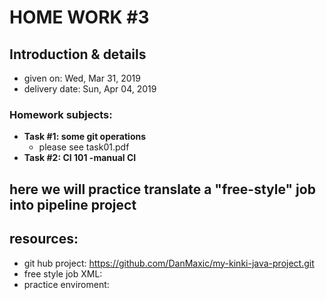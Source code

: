 # HOME WORK #3
## Introduction & details
- given on: Wed, Mar 31, 2019
- delivery date: Sun, Apr 04, 2019
     
### Homework subjects:
- **Task #1: some git operations**
  - please see task01.pdf
- **Task #2: CI 101 -manual CI**


  
## here we will practice translate a "free-style" job into pipeline project

## resources:
- git hub project: https://github.com/DanMaxic/my-kinki-java-project.git
- free style job XML:
- practice enviroment: 
